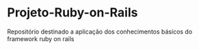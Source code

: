# Projeto-Ruby-on-Rails
Repositório destinado a aplicação dos conhecimentos básicos do framework ruby on rails
